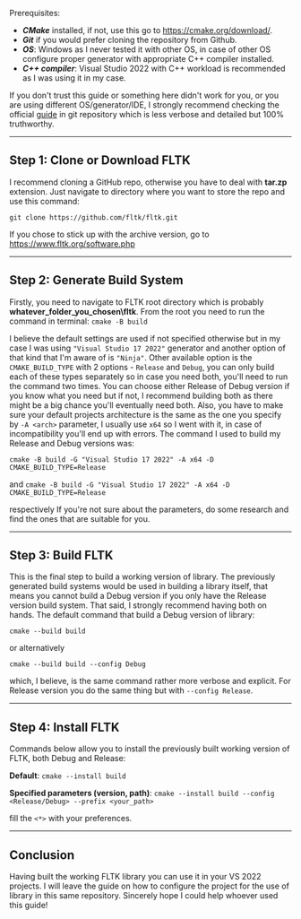 Prerequisites:
- ***CMake*** installed, if not, use this go to https://cmake.org/download/.
- ***Git*** if you would prefer cloning the repository from Github.
- ***OS***: Windows as I never tested it with other OS, in case of other OS configure proper generator with appropriate C++ compiler installed.
- ***C++ compiler***: Visual Studio 2022 with C++ workload is recommended as I was using it in my case.

If you don't trust this guide or something here didn't work for you, or you are using different OS/generator/IDE, I strongly recommend checking the official [guide](https://github.com/fltk/fltk/blob/master/README.CMake.txt) in git repository which is less verbose and detailed but 100% truthworthy.

---
## Step 1: Clone or Download FLTK
I recommend cloning a GitHub repo, otherwise you have to deal with **tar.zp** extension.
Just navigate to directory where you want to store the repo and use this command: 

`git clone https://github.com/fltk/fltk.git`

If you chose to stick up with the archive version, go to https://www.fltk.org/software.php

---
## Step 2: Generate Build System
Firstly, you need to navigate to FLTK root directory which is probably **whatever_folder_you_chosen\fltk**. From the root you need to run the command in terminal: 
`cmake -B build`

I believe the default settings are used if not specified otherwise but in my case I was using `"Visual Studio 17 2022"` generator and another option of that kind that I'm aware of is `"Ninja"`. 
Other available option is the `CMAKE_BUILD_TYPE` with 2 options - `Release` and `Debug`, you can only build each of these types separately so in case you need both, you'll need to run the command two times.
You can choose either Release of Debug version if you know what you need but if not, I recommend building both as there might be a big chance you'll eventually need both.
Also, you have to make sure your default projects architecture is the same as the one you specify by `-A <arch>` parameter, I usually use `x64` so I went with it, in case of incompatibility you'll end up with errors.
The command I used to build my Release and Debug versions was:

`cmake -B build -G "Visual Studio 17 2022" -A x64 -D CMAKE_BUILD_TYPE=Release`

and 
`cmake -B build -G "Visual Studio 17 2022" -A x64 -D CMAKE_BUILD_TYPE=Release`

respectively
If you're not sure about the parameters, do some research and find the ones that are suitable for you.

---

## Step 3: Build FLTK
This is the final step to build a working version of library. The previously generated build systems would be used in building a library itself, that means you cannot build a Debug version if you only have the Release version build system. That said, I strongly recommend having both on hands.
The default command that build a Debug version of library:

`cmake --build build`

or alternatively

`cmake --build build --config Debug` 

which, I believe, is the same command rather more verbose and explicit.
For Release version you do the same thing but with `--config Release`.

---

## Step 4: Install FLTK
Commands below allow you to install the previously built working version of FLTK, both Debug and Release:

**Default**:
`cmake --install build`

**Specified parameters (version, path)**:
`cmake --install build --config <Release/Debug> --prefix <your_path>`

fill the `<*>` with your preferences.

---

## Conclusion 
Having built the working FLTK library you can use it in your VS 2022 projects. I will leave the guide on how to configure the project for the use of library in this same repository. 
Sincerely hope I could help whoever used this guide!
